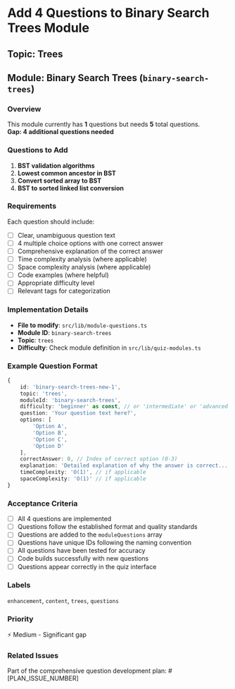 # Add 4 Questions to Binary Search Trees Module

## Topic: Trees
## Module: Binary Search Trees (`binary-search-trees`)

### Overview
This module currently has **1** questions but needs **5** total questions.  
**Gap: 4 additional questions needed**

### Questions to Add

1. **BST validation algorithms**
2. **Lowest common ancestor in BST**
3. **Convert sorted array to BST**
4. **BST to sorted linked list conversion**

### Requirements
Each question should include:
- [ ] Clear, unambiguous question text
- [ ] 4 multiple choice options with one correct answer
- [ ] Comprehensive explanation of the correct answer
- [ ] Time complexity analysis (where applicable)
- [ ] Space complexity analysis (where applicable)
- [ ] Code examples (where helpful)
- [ ] Appropriate difficulty level
- [ ] Relevant tags for categorization

### Implementation Details
- **File to modify**: `src/lib/module-questions.ts`
- **Module ID**: `binary-search-trees`
- **Topic**: `trees`
- **Difficulty**: Check module definition in `src/lib/quiz-modules.ts`

### Example Question Format
```typescript
{
    id: 'binary-search-trees-new-1',
    topic: 'trees',
    moduleId: 'binary-search-trees',
    difficulty: 'beginner' as const, // or 'intermediate' or 'advanced'
    question: 'Your question text here?',
    options: [
        'Option A',
        'Option B', 
        'Option C',
        'Option D'
    ],
    correctAnswer: 0, // Index of correct option (0-3)
    explanation: 'Detailed explanation of why the answer is correct...',
    timeComplexity: 'O(1)', // if applicable
    spaceComplexity: 'O(1)' // if applicable
}
```

### Acceptance Criteria
- [ ] All 4 questions are implemented
- [ ] Questions follow the established format and quality standards
- [ ] Questions are added to the `moduleQuestions` array
- [ ] Questions have unique IDs following the naming convention
- [ ] All questions have been tested for accuracy
- [ ] Code builds successfully with new questions
- [ ] Questions appear correctly in the quiz interface

### Labels
`enhancement`, `content`, `trees`, `questions`

### Priority
⚡ Medium - Significant gap

### Related Issues
Part of the comprehensive question development plan: #[PLAN_ISSUE_NUMBER]